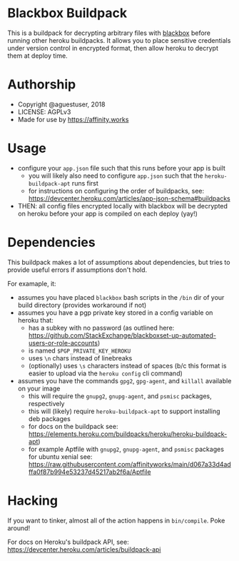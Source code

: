 # Blackbox Buildpack

This is a buildpack for decrypting arbitrary files with [blackbox](https://github.com/StackExchange/blackbox) before running other heroku buildpacks. It allows you to place sensitive credentials under version control in encrypted format, then allow heroku to decrypt them at deploy time.

# Authorship

* Copyright @aguestuser, 2018
* LICENSE: AGPLv3
* Made for use by https://affinity.works

# Usage

- configure your `app.json` file such that this runs before your app is built
  - you will likely also need to configure `app.json` such that the `heroku-buildpack-apt` runs first
  - for instructions on configuring the order of buildpacks, see: https://devcenter.heroku.com/articles/app-json-schema#buildpacks
- THEN: all config files encrypted locally with blackbox will be decrypted on heroku before your app is compiled on each deploy (yay!)

# Dependencies

This buildpack makes a lot of assumptions about dependencies, but tries to provide useful errors if assumptions don't hold.

For examaple, it:

- assumes you have placed `blackbox` bash scripts in the `/bin` dir of your build directory (provides workaround if not)
- assumes you have a pgp private key stored in a config variable on heroku that:
  - has a subkey with no password (as outlined here: https://github.com/StackExchange/blackboxset-up-automated-users-or-role-accounts)
  - is named `$PGP_PRIVATE_KEY_HEROKU`
  - uses `\n` chars instead of linebreaks
  - (optionally) uses `\s` characters instead of spaces (b/c this format is easier to upload via the `heroku config` cli command)
- assumes you have the commands `gpg2`, `gpg-agent`, and `killall` available on your image
  - this will require the `gnupg2`, `gnupg-agent`, and `psmisc` packages, respectively
   - this will (likely) require `heroku-buildpack-apt` to support installing deb packages
   - for docs on the buildpack see: https://elements.heroku.com/buildpacks/heroku/heroku-buildpack-apt)
   - for example Aptfile with `gnupg2`, `gnupg-agent`, and `psmisc` packages for ubuntu xenial see: https://raw.githubusercontent.com/affinityworks/main/d067a33d4adffa0f87b994e53237d45217ab2f6a/Aptfile

# Hacking

If you want to tinker, almost all of the action happens in `bin/compile`. Poke around!

For docs on Heroku's buildpack API, see: https://devcenter.heroku.com/articles/buildpack-api
